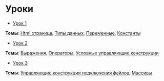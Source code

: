 # Уроки

* [Урок 1](/lesson_1/manual/plan.md)

**Темы**: [Html страница](/references/html/page.md), [Типы данных](/references/php/types.md), [Переменные](/references/php/variables.md), [Константы](/references/php/constants.md)

* [Урок 2](/lesson_2/manual/plan.md)

**Темы**: [Выражения](/references/php/expressions.md), [Операторы](/references/php/operators.md), [Условные управляющие конструкции](/references/php/control_structures/conditional_statements.md)

* [Урок 3](/lesson_3/manual/plan.md)

**Темы**: [Управляющие конструкции подключения файлов](/references/php/control_structures/include.md),
          [Массивы](/references/php/arrays.md)